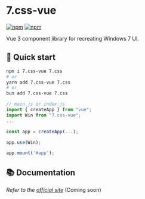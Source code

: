 # 7.css-vue

[![npm](https://img.shields.io/npm/v/7.css-vue)](http://npm.im/7.css-vue)
[![npm](https://img.shields.io/npm/dt/7.css-vue)](http://npm.im/7.css-vue)

Vue 3 component library for recreating Windows 7 UI.

## 🚀 Quick start

```sh
npm i 7.css-vue 7.css
# or
yarn add 7.css-vue 7.css
# or
bun add 7.css-vue 7.css
```


```js
// main.js or index.js
import { createApp } from "vue";
import Win from "7.css-vue";
...

const app = createApp(...);

app.use(Win);

app.mount('#app');
```

## 📚 Documentation

_Refer to the [official site](https://win7.kingbeencent.dev/)_ (Coming soon)
